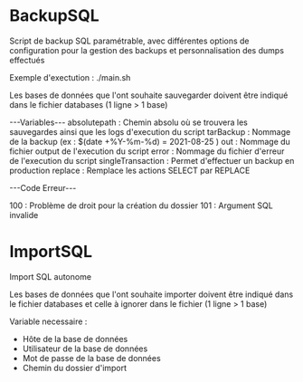 # BackupSQL

Script de backup SQL paramétrable, avec différentes options de configuration pour la gestion des backups et personnalisation des dumps effectués

Exemple d'exectution : ./main.sh <host> <user> <password>

Les bases de données que l'ont souhaite sauvegarder doivent être indiqué dans le fichier databases (1 ligne > 1 base)


---Variables---
absolutepath : Chemin absolu où se trouvera les sauvegardes ainsi que les logs d'execution du script
tarBackup : Nommage de la backup (ex : $(date +%Y-%m-%d) = 2021-08-25 )
out : Nommage du fichier output de l'execution du script
error : Nommage du fichier d'erreur de l'execution du script
singleTransaction : Permet d'effectuer un backup en production
replace : Remplace les actions SELECT par REPLACE 

---Code Erreur---

100 : Problème de droit pour la création du dossier 
101 : Argument SQL invalide

# ImportSQL
Import SQL autonome

Les bases de données que l'ont souhaite importer doivent être indiqué dans le fichier databases et celle à ignorer dans le fichier (1 ligne > 1 base)

Variable necessaire : 
- Hôte de la base de données
- Utilisateur de la base de données
- Mot de passe de la base de données
- Chemin du dossier d'import

